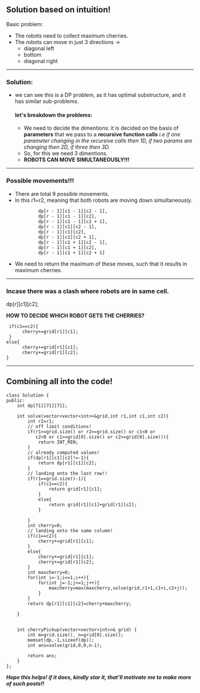 ## Solution based on intuition!
Basic problem: 
- The robots need to collect maximum cherries.
- The robots can move in just 3 directions -> 
   - diagonal left
   - bottom
   - diagonal right
   
<hr>  

### Solution:
- we can see this is a DP problem, as it has optimal substructure, and it has similar sub-problems.
  #### let's breakdown the problems:
  - We need to decide the dimentions: it is decided on the basis of **parameters** that we pass to a **recursive function calls** *i.e if one parameter changing in the recursive calls then 1D, if two params are changing then 2D, if three then 3D.*
  - So, for this we need 3 dimentions.
  - **ROBOTS CAN MOVE SIMULTANEOUSLY!!!**

<hr>

### Possible movements!!!
- There are total 9 possible movements.
- In this r1=r2, meaning that both robots are moving down simultaneously. 

```
            dp[r - 1][c1 - 1][c2 - 1],
            dp[r - 1][c1 - 1][c2],
            dp[r - 1][c1 - 1][c2 + 1],
            dp[r - 1][c1][c2 - 1],
            dp[r - 1][c1][c2],
            dp[r - 1][c1][c2 + 1],
            dp[r - 1][c1 + 1][c2 - 1],
            dp[r - 1][c1 + 1][c2],
            dp[r - 1][c1 + 1][c2 + 1]
```
- We need to return the maximum of these moves, such that it results in maximum cherries. 

<hr>

### Incase there was a clash where robots are in same cell.
dp[r][c1][c2];

**HOW TO DECIDE WHICH ROBOT GETS THE CHERRIES?**
```
 if(c1==c2){
      cherry+=grid[r1][c1];
 }
else{
      cherry+=grid[r1][c1];
      cherry+=grid[r1][c2];
}
```
<hr>

## Combining all into the code!

```
class Solution {
public:
    int dp[71][71][71];

    int solve(vector<vector<int>>&grid,int r1,int c1,int c2){
        int r2=r1;
        // off limit conditions!
        if(r1>=grid.size() or r2>=grid.size() or c1<0 or 
           c2<0 or c1>=grid[0].size() or c2>=grid[0].size()){
            return INT_MIN;
        }
        // already computed values!
        if(dp[r1][c1][c2]!=-1){
            return dp[r1][c1][c2];
        }
        // landing onto the last row!!
        if(r1==grid.size()-1){
            if(c1==c2){
                return grid[r1][c1];
            }
            else{
                return grid[r1][c1]+grid[r1][c2];
            }

        }
        int cherry=0;
        // landing onto the same column!
        if(c1==c2){
            cherry+=grid[r1][c1];
        }
        else{
            cherry+=grid[r1][c1];
            cherry+=grid[r1][c2];
        }
        int maxcherry=0;
        for(int i=-1;i<=1;i++){
            for(int j=-1;j<=1;j++){
                maxcherry=max(maxcherry,solve(grid,r1+1,c1+i,c2+j));
            }
        }
        return dp[r1][c1][c2]=cherry+maxcherry;

    }
    
    
    int cherryPickup(vector<vector<int>>& grid) {
        int m=grid.size(), n=grid[0].size();
        memset(dp,-1,sizeof(dp));
        int ans=solve(grid,0,0,n-1);

        return ans;
    }
};
```
***Hope this helps! if it does, kindly star it, that'll motivate me to make more of such posts!!***
